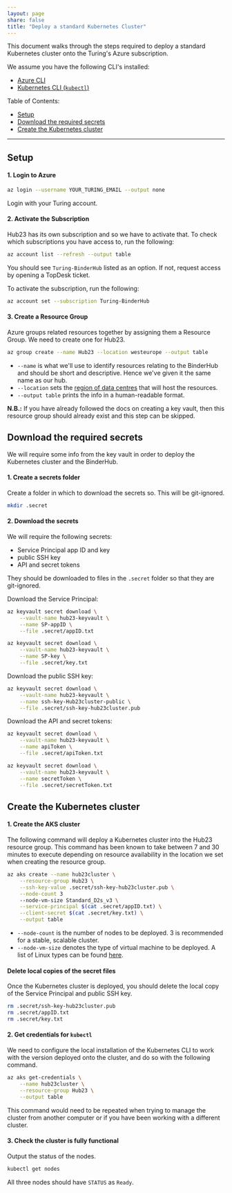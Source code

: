 ```yaml
---
layout: page
share: false
title: "Deploy a standard Kubernetes Cluster"
---
```


This document walks through the steps required to deploy a standard Kubernetes cluster onto the Turing's Azure subscription.

We assume you have the following CLI's installed:

- [Azure CLI](https://docs.microsoft.com/en-us/cli/azure/install-azure-cli?view=azure-cli-latest)
- [Kubernetes CLI (`kubectl`)](https://kubernetes.io/docs/tasks/tools/install-kubectl/#install-kubectl)

Table of Contents:

- [Setup](#setup)
- [Download the required secrets](#download-the-required-secrets)
- [Create the Kubernetes cluster](#create-the-kubernetes-cluster)

---

## Setup

#### 1. Login to Azure

```bash
az login --username YOUR_TURING_EMAIL --output none
```

Login with your Turing account.

#### 2. Activate the Subscription

Hub23 has its own subscription and so we have to activate that.
To check which subscriptions you have access to, run the following:

```bash
az account list --refresh --output table
```

You should see `Turing-BinderHub` listed as an option.
If not, request access by opening a TopDesk ticket.

To activate the subscription, run the following:

```bash
az account set --subscription Turing-BinderHub
```

#### 3. Create a Resource Group

Azure groups related resources together by assigning them a Resource Group.
We need to create one for Hub23.

```bash
az group create --name Hub23 --location westeurope --output table
```

- `--name` is what we'll use to identify resources relating to the BinderHub and should be short and descriptive.
  Hence we've given it the same name as our hub.
- `--location` sets the [region of data centres](https://azure.microsoft.com/en-gb/global-infrastructure/locations/) that will host the resources.
- `--output table` prints the info in a human-readable format.

**N.B.:** If you have already followed the docs on creating a key vault, then this resource group should already exist and this step can be skipped.

## Download the required secrets

We will require some info from the key vault in order to deploy the Kubernetes cluster and the BinderHub.

#### 1. Create a secrets folder

Create a folder in which to download the secrets so.
This will be git-ignored.

```bash
mkdir .secret
```

#### 2. Download the secrets

We will require the following secrets:

- Service Principal app ID and key
- public SSH key
- API and secret tokens

They should be downloaded to files in the `.secret` folder so that they are git-ignored.

Download the Service Principal:

```bash
az keyvault secret download \
    --vault-name hub23-keyvault \
    --name SP-appID \
    --file .secret/appID.txt
```

```bash
az keyvault secret download \
    --vault-name hub23-keyvault \
    --name SP-key \
    --file .secret/key.txt
```

Download the public SSH key:

```bash
az keyvault secret download \
    --vault-name hub23-keyvault \
    --name ssh-key-Hub23cluster-public \
    --file .secret/ssh-key-hub23cluster.pub
```

Download the API and secret tokens:

```bash
az keyvault secret download \
    --vault-name hub23-keyvault \
    --name apiToken \
    --file .secret/apiToken.txt
```

```bash
az keyvault secret download \
    --vault-name hub23-keyvault \
    --name secretToken \
    --file .secret/secretToken.txt
```

## Create the Kubernetes cluster

#### 1. Create the AKS cluster

The following command will deploy a Kubernetes cluster into the Hub23 resource group.
This command has been known to take between 7 and 30 minutes to execute depending on resource availability in the location we set when creating the resource group.

```bash
az aks create --name hub23cluster \
    --resource-group Hub23 \
    --ssh-key-value .secret/ssh-key-hub23cluster.pub \
    --node-count 3
    --node-vm-size Standard_D2s_v3 \
    --service-principal $(cat .secret/appID.txt) \
    --client-secret $(cat .secret/key.txt) \
    --output table
```

- `--node-count` is the number of nodes to be deployed. 3 is recommended for a stable, scalable cluster.
- `--node-vm-size` denotes the type of virtual machine to be deployed. A list of Linux types can be found [here](https://azure.microsoft.com/en-us/pricing/details/virtual-machines/linux/).

#### Delete local copies of the secret files

Once the Kubernetes cluster is deployed, you should delete the local copy of the Service Principal and public SSH key.

```bash
rm .secret/ssh-key-hub23cluster.pub
rm .secret/appID.txt
rm .secret/key.txt
```

#### 2. Get credentials for `kubectl`

We need to configure the local installation of the Kubernetes CLI to work with the version deployed onto the cluster, and do so with the following command.

```bash
az aks get-credentials \
    --name hub23cluster \
    --resource-group Hub23 \
    --output table
```

This command would need to be repeated when trying to manage the cluster from another computer or if you have been working with a different cluster.

#### 3. Check the cluster is fully functional

Output the status of the nodes.

```bash
kubectl get nodes
```

All three nodes should have `STATUS` as `Ready`.
